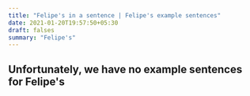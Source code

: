 ```yaml
---
title: "Felipe's in a sentence | Felipe's example sentences"
date: 2021-01-20T19:57:50+05:30
draft: falses
summary: "Felipe's"
---
```

## Unfortunately, we have no example sentences for Felipe's                 
